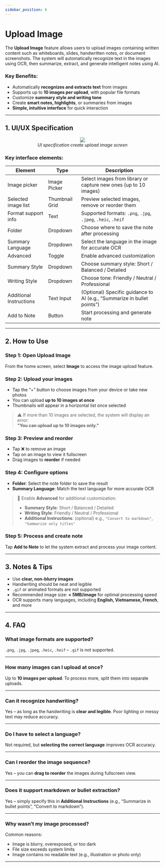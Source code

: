 ```yaml
---
sidebar_position: 6
---
```


# Upload Image

The **Upload Image** feature allows users to upload images containing written content such as whiteboards, slides, handwritten notes, or document screenshots. The system will automatically recognize text in the images using OCR, then summarize, extract, and generate intelligent notes using AI.

### Key Benefits:

- Automatically **recognizes and extracts text** from images
- Supports up to **10 images per upload**, with popular file formats
- Customize **summary style and writing tone**
- Create **smart notes, highlights**, or summaries from images
- **Simple, intuitive interface** for quick interaction

---

## 1. UI/UX Specification

<p align="center">
 <img src="https://pub-661d733d32f14d8684c7617d2f2e3372.r2.dev/docs/create_upload_image.png"/>
 <br />
 <em>UI specification create upload image screen</em>
</p>

### Key interface elements:

| Element                 | Type           | Description                                                             |
| ----------------------- | -------------- | ----------------------------------------------------------------------- |
| Image picker            | Image Picker   | Select images from library or capture new ones (up to 10 images)        |
| Selected image list     | Thumbnail Grid | Preview selected images, remove or reorder them                         |
| Format support info     | Text           | Supported formats: `.png`, `.jpg`, `.jpeg`, `.heic`, `.heif`            |
| Folder                  | Dropdown       | Choose where to save the note after processing                          |
| Summary Language        | Dropdown       | Select the language in the image for accurate OCR                       |
| Advanced                | Toggle         | Enable advanced customization                                           |
| Summary Style           | Dropdown       | Choose summary style: Short / Balanced / Detailed                       |
| Writing Style           | Dropdown       | Choose tone: Friendly / Neutral / Professional                          |
| Additional Instructions | Text Input     | (Optional) Specific guidance to AI (e.g., “Summarize in bullet points”) |
| Add to Note             | Button         | Start processing and generate note                                      |

---

## 2. How to Use

### Step 1: Open Upload Image

From the home screen, select **Image** to access the image upload feature.

### Step 2: Upload your images

- Tap the “+” button to choose images from your device or take new photos
- You can upload **up to 10 images at once**
- Thumbnails will appear in a horizontal list once selected

> ⚠️ If more than 10 images are selected, the system will display an error:  
> **"You can upload up to 10 images only."**

### Step 3: Preview and reorder

- Tap ❌ to remove an image
- Tap on an image to view it fullscreen
- Drag images to **reorder** if needed

### Step 4: Configure options

- **Folder**: Select the note folder to save the result
- **Summary Language**: Match the text language for more accurate OCR

> 🧠 Enable **Advanced** for additional customization:
>
> - **Summary Style**: Short / Balanced / Detailed
> - **Writing Style**: Friendly / Neutral / Professional
> - **Additional Instructions**: (optional) e.g., `"Convert to markdown"`, `"Summarize only titles"`

### Step 5: Process and create note

Tap **Add to Note** to let the system extract and process your image content.

---

## 3. Notes & Tips

- Use **clear, non-blurry images**
- Handwriting should be neat and legible
- `.gif` or animated formats are not supported
- Recommended image size: **< 5MB/image** for optimal processing speed
- OCR supports many languages, including **English, Vietnamese, French**, and more

---

## 4. FAQ

### What image formats are supported?

`.png`, `.jpg`, `.jpeg`, `.heic`, `.heif` – `.gif` is not supported.

---

### How many images can I upload at once?

Up to **10 images per upload**. To process more, split them into separate uploads.

---

### Can it recognize handwriting?

Yes – as long as the handwriting is **clear and legible**. Poor lighting or messy text may reduce accuracy.

---

### Do I have to select a language?

Not required, but **selecting the correct language** improves OCR accuracy.

---

### Can I reorder the image sequence?

Yes – you can **drag to reorder** the images during fullscreen view.

---

### Does it support markdown or bullet extraction?

Yes – simply specify this in **Additional Instructions** (e.g., “Summarize in bullet points”, “Convert to markdown”).

---

### Why wasn’t my image processed?

Common reasons:

- Image is blurry, overexposed, or too dark
- File size exceeds system limits
- Image contains no readable text (e.g., illustration or photo only)

---
